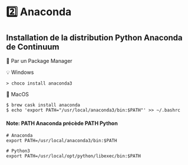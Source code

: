 # :two: Anaconda

## Installation de la distribution Python Anaconda de Continuum

:pushpin: Par un Package Manager

:bulb: Windows

```
> choco install anaconda3 
```

:apple: MacOS 

```
$ brew cask install anaconda 
$ echo 'export PATH="/usr/local/anaconda3/bin:$PATH"' >> ~/.bashrc 
```

#### Note: PATH Anaconda précède PATH Python

```
# Anaconda
export PATH=/usr/local/anaconda3/bin:$PATH

# Python3
export PATH=/usr/local/opt/python/libexec/bin:$PATH
```
